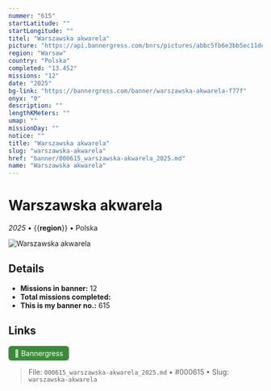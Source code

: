 ```yaml
---
nummer: "615"
startLatitude: ""
startLongitude: ""
titel: "Warszawska akwarela"
picture: "https://api.bannergress.com/bnrs/pictures/abbc5fb6e3bb5ec11ded7cf9b51c22aa"
region: "Warsaw"
country: "Polska"
completed: "13.452"
missions: "12"
date: "2025"
bg-link: "https://bannergress.com/banner/warszawska-akwarela-f77f"
onyx: "0"
description: ""
lengthKMeters: ""
umap: ""
missionDay: ""
notice: ""
title: "Warszawska akwarela"
slug: "warszawska-akwarela"
href: "banner/000615_warszawska-akwarela_2025.md"
name: "Warszawska akwarela"
---
```

# Warszawska akwarela

*2025* • {{__region__}} • Polska

![Warszawska akwarela](https://api.bannergress.com/bnrs/pictures/abbc5fb6e3bb5ec11ded7cf9b51c22aa)



## Details

- **Missions in banner:** 12
- **Total missions completed:** 
- **This is my banner no.:** 615





## Links
<a href="https://bannergress.com/banner/warszawska-akwarela-f77f" target="_blank" style="display:inline-block;margin-right:8px;padding:6px 12px;background:#3c8b3c;color:#fff;text-decoration:none;border-radius:6px;">🔗 Bannergress</a>



> File: `000615_warszawska-akwarela_2025.md` • #000615 • Slug: `warszawska-akwarela`

